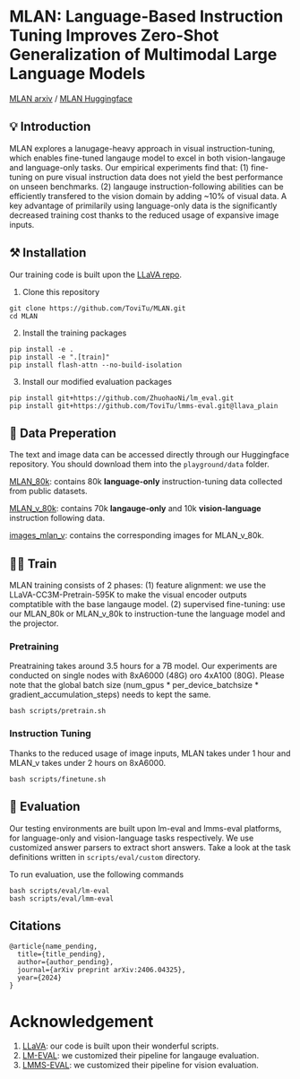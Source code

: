 # MLAN: Language-Based Instruction Tuning Improves Zero-Shot Generalization of Multimodal Large Language Models

[MLAN arxiv]() / [MLAN Huggingface](https://huggingface.co/datasets/ToviTu/MLAN) 

## 💡 Introduction

MLAN explores a lanugage-heavy approach in visual instruction-tuning, 
which enables fine-tuned langauge model to excel in both vision-langauge and language-only tasks.
Our empirical experiments find that: 
(1) fine-tuning on pure visual instruction data does not yield the best performance on unseen benchmarks.
(2) langauge instruction-following abilities can be efficiently transfered to the vision domain by adding ~10% of visual data.
A key advantage of primilarily using language-only data is the significantly decreased training cost 
thanks to the reduced usage of expansive image inputs.

## ⚒️ Installation

Our training code is built upon the [LLaVA repo](https://github.com/haotian-liu/LLaVA).

1. Clone this repository
```
git clone https://github.com/ToviTu/MLAN.git
cd MLAN
```

2. Install the training packages
```
pip install -e .
pip install -e ".[train]"
pip install flash-attn --no-build-isolation
```

3. Install our modified evaluation packages
```
pip install git+https://github.com/ZhuohaoNi/lm_eval.git
pip install git+https://github.com/ToviTu/lmms-eval.git@llava_plain
```

## 📖 Data Preperation

The text and image data can be accessed directly through our Huggingface repository. You should download them into the `playground/data` folder. 

[MLAN_80k](https://huggingface.co/datasets/ToviTu/MLAN/resolve/main/MLAN_80k.json): contains 80k **language-only** instruction-tuning data collected from public datasets.

[MLAN_v_80k](https://huggingface.co/datasets/ToviTu/MLAN/resolve/main/MLAN_v_80k.json): contains 70k **langauge-only** and 10k **vision-language** instruction following data.

[images_mlan_v](https://huggingface.co/datasets/ToviTu/MLAN/resolve/main/images_mlan_v.zip): contains the corresponding images for MLAN_v_80k.

## 🏋️‍♂️ Train

MLAN training consists of 2 phases: 
(1) feature alignment: we use the LLaVA-CC3M-Pretrain-595K to make the visual encoder outputs comptatible with the base langauge model.
(2) supervised fine-tuning: use our MLAN_80k or MLAN_v_80k to instruction-tune the language model and the projector.

### Pretraining

Preatraining takes around 3.5 hours for a 7B model. Our experiments are conducted on single nodes with 8xA6000 (48G) oro 4xA100 (80G). Please note that the global batch size (num_gpus * per_device_batchsize * gradient_accumulation_steps) needs to kept the same.

```
bash scripts/pretrain.sh
```

### Instruction Tuning

Thanks to the reduced usage of image inputs, MLAN takes under 1 hour and MLAN_v takes under 2 hours on 8xA6000. 

```
bash scripts/finetune.sh
```

## 📝 Evaluation

Our testing environments are built upon lm-eval and lmms-eval platforms, for language-only and vision-language tasks respectively. We use customized answer parsers to extract short answers. Take a look at the task definitions written in `scripts/eval/custom` directory. 

To run evaluation, use the following commands
```
bash scripts/eval/lm-eval
bash scripts/eval/lmm-eval
```

## Citations
```
@article{name_pending,
  title={title_pending},
  author={author_pending},
  journal={arXiv preprint arXiv:2406.04325},
  year={2024}
}
```

# Acknowledgement
1. [LLaVA](https://github.com/haotian-liu/LLaVA): our code is built upon their wonderful scripts.
2. [LM-EVAL](https://github.com/EleutherAI/lm-evaluation-harness): we customized their pipeline for langauge evaluation.
3. [LMMS-EVAL](https://github.com/EvolvingLMMs-Lab/lmms-eval): we customized their pipeline for vision evaluation. 